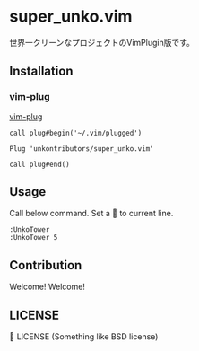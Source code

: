 super_unko.vim
==============

世界一クリーンなプロジェクトのVimPlugin版です。

Installation
------------

### vim-plug

[vim-plug](https://github.com/junegunn/vim-plug)

```vim
call plug#begin('~/.vim/plugged')

Plug 'unkontributors/super_unko.vim'

call plug#end()
```

Usage
-----

Call below command. Set a 💩 to current line.

```vim
:UnkoTower
:UnkoTower 5
```

Contribution
------------

Welcome! Welcome!

LICENSE
-------

💩 LICENSE
 (Something like BSD license)

